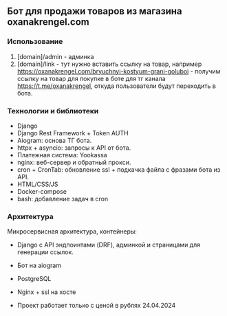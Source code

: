 ## Бот для продажи товаров из магазина oxanakrengel.com
### Использование
1) [domain]/admin - админка
2) [domain]/link - тут нужно вставить ссылку на товар, например https://oxanakrengel.com/bryuchnyi-kostyum-grani-goluboi - получим ссылку на товар для покупке в боте для тг канала https://t.me/oxanakrengel, откуда пользователи будут переходить в бота.

### Технологии и библиотеки
* Django
* Django Rest Framework + Token AUTH
* Aiogram: основа ТГ бота.
* httpx + asyncio: запросы к API от бота.
* Платежная система: Yookassa
* nginx: веб-сервер и обратный прокси.
* cron + CronTab: обновление ssl + подкачка файла с фразами бота из API.
* HTML/CSS/JS
* Docker-compose
* bash: добавление задач в cron

### Архитектура
Микросервисная архитектура, контейнеры: 
* Django с API эндпоинтами (DRF), админкой и страницами для генерации ссылок.
* Бот на aiogram
* PostgreSQL
* Nginx + ssl на хосте

* Проект работает только с ценой в рублях 24.04.2024

